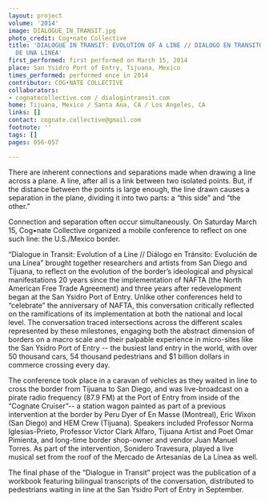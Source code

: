 ```yaml
---
layout: project
volume: '2014'
image: DIALOGUE_IN_TRANSIT.jpg
photo_credit: Cog•nate Collective
title: 'DIALOGUE IN TRANSIT: EVOLUTION OF A LINE // DIALOGO EN TRANSITO: EVOLUCION
  DE UNA LINEA'
first_performed: first performed on March 15, 2014
place: San Ysidro Port of Entry, Tijuana, Mexico
times_performed: performed once in 2014
contributor: COG•NATE COLLECTIVE
collaborators:
- cognatecollective.com / dialogintransit.com
home: Tijuana, Mexico / Santa Ana, CA / Los Angeles, CA
links: []
contact: cognate.collective@gmail.com
footnote: ''
tags: []
pages: 056-057

---
```


There are inherent connections and separations made when drawing a line across a plane. A line, after all is a link between two isolated points. But, if the distance between the points is large enough, the line drawn causes a separation in the plane, dividing it into two parts: a “this side” and “the other.”

Connection and separation often occur simultaneously. On Saturday March 15, Cog•nate Collective organized a mobile conference to reflect on one such line: the U.S./Mexico border.

“Dialogue in Transit: Evolution of a Line // Diálogo en Tránsito: Evolución de una Línea” brought together researchers and artists from San Diego and Tijuana, to reflect on the evolution of the border’s ideological and physical manifestations 20 years since the implementation of NAFTA (the North American Free Trade Agreement) and three years after redevelopment began at the San Ysidro Port of Entry. Unlike other conferences held to “celebrate” the anniversary of NAFTA, this conversation critically reflected on the ramifications of its implementation at both the national and local level. The conversation traced intersections across the different scales represented by these milestones, engaging both the abstract dimension of borders on a macro scale and their palpable experience in micro-sites like the San Ysidro Port of Entry -- the busiest land entry in the world, with over 50 thousand cars, 54 thousand pedestrians and $1 billion dollars in commerce crossing every day.

The conference took place in a caravan of vehicles as they waited in line to cross the border from Tijuana to San Diego, and was live-broadcast on a pirate radio frequency (87.9 FM) at the Port of Entry from inside of the “Cognate Cruiser”-- a station wagon painted as part of a previous intervention at the border by Peru Dyer of En Masse (Montreal), Eric Wixon (San Diego) and HEM Crew (Tijuana). Speakers included Professor Norma Iglesias-Prieto, Professor Victor Clark Alfaro, Tijuana Artist and Poet Omar Pimienta, and long-time border shop-owner and vendor Juan Manuel Torres. As part of the intervention, Sonidero Travesura, played a live musical set from the roof of the Mercado de Artesanías de La Línea as well.

The final phase of the “Dialogue in Transit” project was the publication of a workbook featuring bilingual transcripts of the conversation, distributed to pedestrians waiting in line at the San Ysidro Port of Entry in September.

